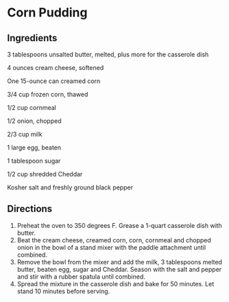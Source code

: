 # Corn Pudding

## Ingredients
3 tablespoons unsalted butter, melted, plus more for the casserole dish

4 ounces cream cheese, softened

One 15-ounce can creamed corn

3/4 cup frozen corn, thawed

1/2 cup cornmeal

1/2 onion, chopped

2/3 cup milk

1 large egg, beaten 

1 tablespoon sugar

1/2 cup shredded Cheddar

Kosher salt and freshly ground black pepper

## Directions
1. Preheat the oven to 350 degrees F. Grease a 1-quart casserole dish with butter.
2. Beat the cream cheese, creamed corn, corn, cornmeal and chopped onion in the bowl of a stand mixer with the paddle attachment until combined. 
3. Remove the bowl from the mixer and add the milk, 3 tablespoons melted butter, beaten egg, sugar and Cheddar. Season with the salt and pepper and stir with a rubber spatula until combined. 
4. Spread the mixture in the casserole dish and bake for 50 minutes. Let stand 10 minutes before serving.